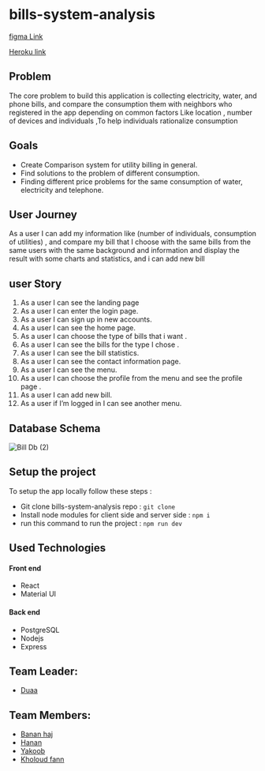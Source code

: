 # bills-system-analysis

[figma Link](https://www.figma.com/file/Wsvmoow3Z9zG4txMvdIyCu/bill-system-v1?node-id=14%3A2&viewport=1376%2C850%2C0.35816872119903564)

[Heroku link]()

## Problem
The core problem to build this application is collecting electricity, water, and phone bills, and compare the consumption them with neighbors  who registered in the app  depending on common factors  Like  location , number of devices and individuals ,To help individuals rationalize consumption

## Goals
- Create Comparison system for utility billing in general.
- Find solutions to the problem of different consumption.
- Finding different price problems for the same consumption of water, electricity and telephone.

## User Journey
As a user I can add my information  like (number of individuals, consumption of utilities) , and compare my bill that I choose with the same bills from the same users with the same background and information and display the result with some charts and statistics, and i can add new bill 

## user Story
1. As a user I can see the landing page 
2. As a user I can enter the login page.
3. As a user I can sign up in new accounts.
4. As a user I can see the home page.
5. As a user I can choose the type of bills that i want .
6. As a user I can see the bills for the type I chose .
7. As a user I can see the  bill statistics.
8. As a user I can see the contact information page. 
9. As a user I can see the menu.
10. As a user I can  choose the profile from the menu and see the profile page .
11. As a user I can add new  bill.
12. As a user if I’m logged in I can see another menu.

## Database Schema
![Bill Db  (2)](https://user-images.githubusercontent.com/7718220/86216726-28efba80-bb87-11ea-8492-1a0e1b41980e.jpg)

## Setup the project 
 To setup the app locally follow these steps :

 - Git clone bills-system-analysis repo : `git clone`
 - Install node modules for client side and server side : `npm i`
 - run this command to run the project : `npm run dev`

## Used Technologies
<h4>Front end</h4>
<ul>
<li>React</li>
<li>Material UI</li>
</ul>
<h4>Back end</h4>
<ul>
<li>PostgreSQL</li>
<li>Nodejs</li>
<li>Express</li>
</ul>

## Team Leader: 
- [Duaa](https://github.com/DuaaH)

## Team Members: 
 - [Banan haj](https://github.com/bananhaj)
 - [Hanan](https://github.com/Hanan795)
 - [Yakoob](https://github.com/YakoobHammouri)
 - [Kholoud fann](https://github.com/kholoudfann)

 

